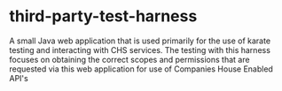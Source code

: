 # third-party-test-harness
A small Java web application that is used primarily for the use of karate testing and interacting with CHS services. The testing with this harness focuses on obtaining the correct scopes and permissions that are requested via this web application for use of Companies House Enabled API's
